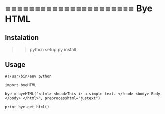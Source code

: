 ======================
Bye HTML
======================

Instalation
------------

>> python setup.py install

Usage
-----

    #!/usr/bin/env python
    
    import byeHTML

    bye = byeHTML("<html> <head>This is a simple text. </head> <body> Body </body> </html>", preprocesshtml="justext")

    print bye.get_html()

